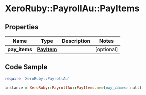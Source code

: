 # XeroRuby::PayrollAu::PayItems

## Properties

Name | Type | Description | Notes
------------ | ------------- | ------------- | -------------
**pay_items** | [**PayItem**](PayItem.md) |  | [optional] 

## Code Sample

```ruby
require 'XeroRuby::PayrollAu'

instance = XeroRuby::PayrollAu::PayItems.new(pay_items: null)
```


